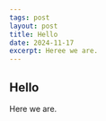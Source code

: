 ```yaml
---
tags: post
layout: post
title: Hello
date: 2024-11-17
excerpt: Heree we are.
---
```


## Hello

Here we are.
